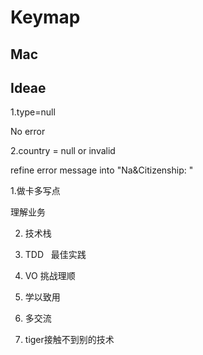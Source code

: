# Keymap

## Mac

## Ideae





1.type=null

No error

2.country = null or invalid

refine error message into "Na&Citizenship: "







1.做卡多写点

理解业务

2. 技术栈

3. TDD   最佳实践

4. VO 挑战理顺

5. 学以致用

6. 多交流

7. tiger接触不到别的技术

   
